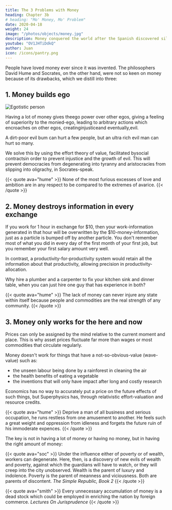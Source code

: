 ```yaml
---
title: The 3 Problems with Money
heading: Chapter 3b
# heading: "Mo' Money, Mo' Problem"
date: 2020-04-18
weight: 24
image: "/photos/objects/money.jpg"
description: Money conquered the world after the Spanish discovered silver mines in South America. This gave fuel for colonization and the oppression of the world.
youtube: "OV1JHTiDdkQ"
author: Juan
icon: /icons/pantry.png
---
```



<!-- Real value manifests as the ratio of goods and services relative to each other and not to money. This allows the taonomy to work with or without money -- perfect for financial crises

linkb: articles/pantrynomics/the-demand-capital-trade-industry-tool"
linkbtext: "DCTI tool"
linkf: articles/pantrynomics/the-eagle"
linkftext: "the-eagle"
 -->

People have loved money ever since it was invented. The philosophers David Hume and Socrates, on the other hand, were not so keen on money because of its drawbacks, which we distill into three:


## 1. Money builds ego

![Egotistic person](https://sorasystem.sirv.com/richpoor.png)

Having a lot of money gives theego power over other egos, giving a feeling of superiority to the monied-ego, leading to arbitrary actions which encroaches on other egos, creatinginjusticeand eventually,evil.

A dirt-poor evil bum can hurt a few people, but an ultra rich evil man can hurt so many.

We solve this by using the effort theory of value, facilitated bysocial contractsin order to prevent injustice and the growth of evil. This will prevent democracies from degenerating into tyranny and aristocracies from slipping into oligrachy, in Socrates-speak.

{{< quote ava="hume" >}}
None of the most furious excesses of love and ambition are in any respect to be compared to the extremes of avarice.
{{< /quote >}}



## 2. Money destroys information in every exchange

If you work for 1 hour in exchange for $10, then your work-information generated in that hour will be overwritten by the $10-money-information, just as a particle is bumped off by another particle. You don't remember most of what you did in every day of the first month of your first job, but you remember your first salary amount very well.

In contrast, a productivity-for-productivity system would retain all the information about that productivity, allowing precision in productivity-allocation.

Why hire a plumber and a carpenter to fix your kitchen sink and dinner table, when you can just hire one guy that has experience in both?

{{< quote ava="hume" >}}
The lack of money can never injure any state within itself because people and commodities are the real strength of any community.
{{< /quote >}}



## 3. Money only works for the here and now

Prices can only be assigned by the mind relative to the current moment and place. This is why asset prices fluctuate far more than wages or most commodities that circulate regularly.

Money doesn't work for things that have a not-so-obvious-value (wave-value) such as:
- the unseen labour being done by a rainforest in cleaning the air
- the health benefits of eating a vegetable
- the inventions that will only have impact after long and costly research

Economics has no way to accurately put a price on the future effects of such things, but Superphysics has, through relativistic effort-valuation and resource credits.

{{< quote ava="hume" >}}
Deprive a man of all business and serious occupation, he runs restless from one amusement to another. He feels such a great weight and oppression from idleness and forgets the future ruin of his immoderate expences.
{{< /quote >}}


The key is not in having a lot of money or having no money, but in having the right amount of money:

{{< quote ava="soc" >}}
Under the influence either of poverty or of wealth, workers can degenerate. Here, then, is a discovery of new evils of wealth and poverty, against which the guardians will have to watch, or they will creep into the city unobserved. Wealth is the parent of luxury and indolence. Poverty is the parent of meanness and viciousness. Both are parents of discontent.
<cite>The Simple Republic, Book 2</cite>
{{< /quote >}}

{{< quote ava="smith" >}}
Every unnecessary accumulation of money is a dead stock which could be employed in enriching the nation by foreign commerce.
<cite>Lectures On Jurisprudence</cite>
{{< /quote >}}


<!-- In the next post, we shall show the pattern of how the allure of money naturally leads to corruption and crises throughout history.  -->


<!-- According to Adam Smith, the invention of stamped coins as metal money created a convenience in exchanging goods and services, allowing circulation of resources to become faster. The invention of paper money through cash accounts by the French and paper money by the Chinese allowed circulation to be even faster, but also more dangerous:

“The commerce and industry of the country, however, it must be acknowledged, though they may be somewhat augmented, cannot be altogether so secure, when they are thus, as it were, suspended upon the Daedalian wings of paper money, as when they travel about upon the solid ground of gold and silver”
ros and cons of barter, metal money, paper money, and electronic money and cryptocurrencies as tools of trade:
Speed Stability Accessibility
Barter  Slow  Stable  Medium
Metal Money Medium  Very stable High
Paper Money Fast  Unstable  Very High
Electronic Money & crypto Very Fast Very unstable Low
The ideal tool of trade would be something that has high speed, low volatility or perishability, and high availability. Paper is sup
As you can see, paper money has the most advantages which allow it to be the main tool of trade even at a time of electronic cash and cryptocurrencies -- you can store a lot of it in your pocket even without electricity and will be accepted everywhere.
 -->
